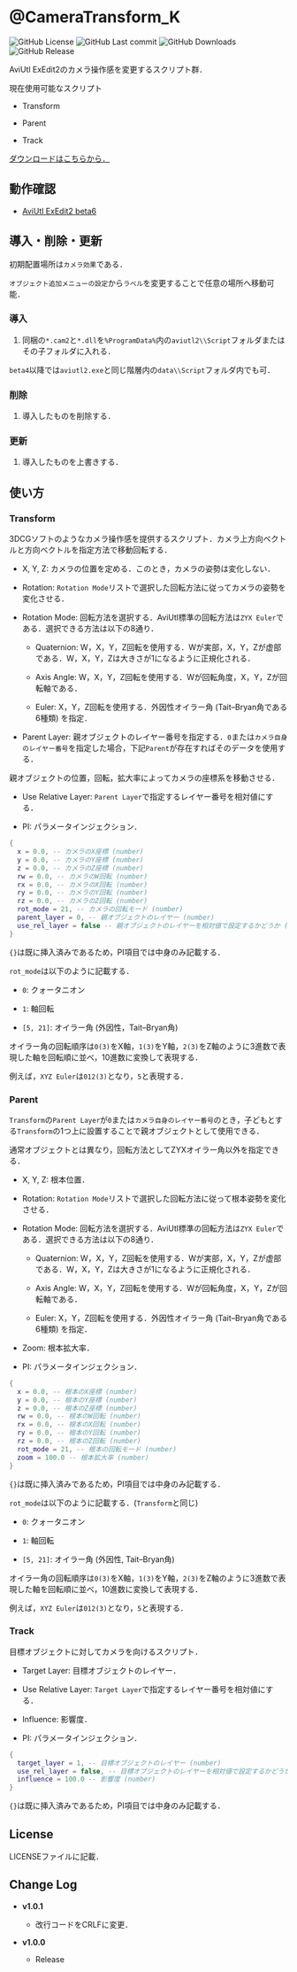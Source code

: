 # @CameraTransform_K

![GitHub License](https://img.shields.io/github/license/korarei/AviUtl2_CameraTransform_K_Script)
![GitHub Last commit](https://img.shields.io/github/last-commit/korarei/AviUtl2_CameraTransform_K_Script)
![GitHub Downloads](https://img.shields.io/github/downloads/korarei/AviUtl2_CameraTransform_K_Script/total)
![GitHub Release](https://img.shields.io/github/v/release/korarei/AviUtl2_CameraTransform_K_Script)

AviUtl ExEdit2のカメラ操作感を変更するスクリプト群．

現在使用可能なスクリプト

- Transform

- Parent

- Track

[ダウンロードはこちらから．](https://github.com/korarei/AviUtl2_CameraTransform_K_Script/releases)

## 動作確認

- [AviUtl ExEdit2 beta6](https://spring-fragrance.mints.ne.jp/aviutl/)


## 導入・削除・更新

初期配置場所は`カメラ効果`である．

`オブジェクト追加メニューの設定`から`ラベル`を変更することで任意の場所へ移動可能．

### 導入

1.  同梱の`*.cam2`と`*.dll`を`%ProgramData%`内の`aviutl2\\Script`フォルダまたはその子フォルダに入れる．

`beta4`以降では`aviutl2.exe`と同じ階層内の`data\\Script`フォルダ内でも可．

### 削除

1.  導入したものを削除する．

### 更新

1.  導入したものを上書きする．

## 使い方
### Transform

3DCGソフトのようなカメラ操作感を提供するスクリプト．カメラ上方向ベクトルと方向ベクトルを指定方法で移動回転する．

- X, Y, Z: カメラの位置を定める．このとき，カメラの姿勢は変化しない．

- Rotation: `Rotation Mode`リストで選択した回転方法に従ってカメラの姿勢を変化させる．

- Rotation Mode: 回転方法を選択する．AviUtl標準の回転方法は`ZYX Euler`である．選択できる方法は以下の8通り．

  - Quaternion: W，X，Y，Z回転を使用する．Wが実部，X，Y，Zが虚部である．W，X，Y，Zは大きさが1になるように正規化される．

  - Axis Angle: W，X，Y，Z回転を使用する．Wが回転角度，X，Y，Zが回転軸である．

  - Euler: X，Y，Z回転を使用する．外因性オイラー角 (Tait–Bryan角である6種類) を指定．

- Parent Layer: 親オブジェクトのレイヤー番号を指定する．`0`または`カメラ自身のレイヤー番号`を指定した場合，下記`Parent`が存在すればそのデータを使用する．

親オブジェクトの位置，回転，拡大率によってカメラの座標系を移動させる．

- Use Relative Layer: `Parent Layer`で指定するレイヤー番号を相対値にする．

- PI: パラメータインジェクション．

```lua
{
  x = 0.0, -- カメラのX座標 (number)
  y = 0.0, -- カメラのY座標 (number)
  z = 0.0, -- カメラのZ座標 (number)
  rw = 0.0, -- カメラのW回転 (number)
  rx = 0.0, -- カメラのX回転 (number)
  ry = 0.0, -- カメラのY回転 (number)
  rz = 0.0, -- カメラのZ回転 (number)
  rot_mode = 21, -- カメラの回転モード (number)
  parent_layer = 0, -- 親オブジェクトのレイヤー (number)
  use_rel_layer = false -- 親オブジェクトのレイヤーを相対値で設定するかどうか (boolean or number)
}
```

`{}`は既に挿入済みであるため，PI項目では中身のみ記載する．

`rot_mode`は以下のように記載する．

- `0`: クォータニオン

- `1`: 軸回転

- `[5, 21]`: オイラー角 (外因性，Tait–Bryan角)

オイラー角の回転順序は`0(3)`をX軸，`1(3)`をY軸，`2(3)`をZ軸のように3進数で表現した軸を回転順に並べ，10進数に変換して表現する．

例えば，`XYZ Euler`は`012(3)`となり，`5`と表現する．

### Parent

`Transform`の`Parent Layer`が`0`または`カメラ自身のレイヤー番号`のとき，子どもとする`Transform`の1つ上に設置することで親オブジェクトとして使用できる．

通常オブジェクトとは異なり，回転方法としてZYXオイラー角以外を指定できる．

- X, Y, Z: 根本位置．

- Rotation: `Rotation Mode`リストで選択した回転方法に従って根本姿勢を変化させる．

- Rotation Mode: 回転方法を選択する．AviUtl標準の回転方法は`ZYX Euler`である．選択できる方法は以下の8通り．

  - Quaternion: W，X，Y，Z回転を使用する．Wが実部，X，Y，Zが虚部である．W，X，Y，Zは大きさが1になるように正規化される．

  - Axis Angle: W，X，Y，Z回転を使用する．Wが回転角度，X，Y，Zが回転軸である．

  - Euler: X，Y，Z回転を使用する．外因性オイラー角 (Tait–Bryan角である6種類) を指定．

- Zoom: 根本拡大率．

- PI: パラメータインジェクション．

```lua
{
  x = 0.0, -- 根本のX座標 (number)
  y = 0.0, -- 根本のY座標 (number)
  z = 0.0, -- 根本のZ座標 (number)
  rw = 0.0, -- 根本のW回転 (number)
  rx = 0.0, -- 根本のX回転 (number)
  ry = 0.0, -- 根本のY回転 (number)
  rz = 0.0, -- 根本のZ回転 (number)
  rot_mode = 21, -- 根本の回転モード (number)
  zoom = 100.0 -- 根本拡大率 (number)
}
```

`{}`は既に挿入済みであるため，PI項目では中身のみ記載する．

`rot_mode`は以下のように記載する．(`Transform`と同じ)

- `0`: クォータニオン

- `1`: 軸回転

- `[5, 21]`: オイラー角 (外因性, Tait–Bryan角)

オイラー角の回転順序は`0(3)`をX軸，`1(3)`をY軸，`2(3)`をZ軸のように3進数で表現した軸を回転順に並べ，10進数に変換して表現する．

例えば，`XYZ Euler`は`012(3)`となり，`5`と表現する．

### Track

目標オブジェクトに対してカメラを向けるスクリプト．

- Target Layer: 目標オブジェクトのレイヤー．

- Use Relative Layer: `Target Layer`で指定するレイヤー番号を相対値にする．

- Influence: 影響度．

- PI: パラメータインジェクション．

```lua
{
  target_layer = 1, -- 目標オブジェクトのレイヤー (number)
  use_rel_layer = false, -- 目標オブジェクトのレイヤーを相対値で設定するかどうか (boolean or number)
  influence = 100.0 -- 影響度 (number)
}
```

`{}`は既に挿入済みであるため，PI項目では中身のみ記載する．

## License

LICENSEファイルに記載．

## Change Log

- **v1.0.1**
  - 改行コードをCRLFに変更．

- **v1.0.0**
  - Release
